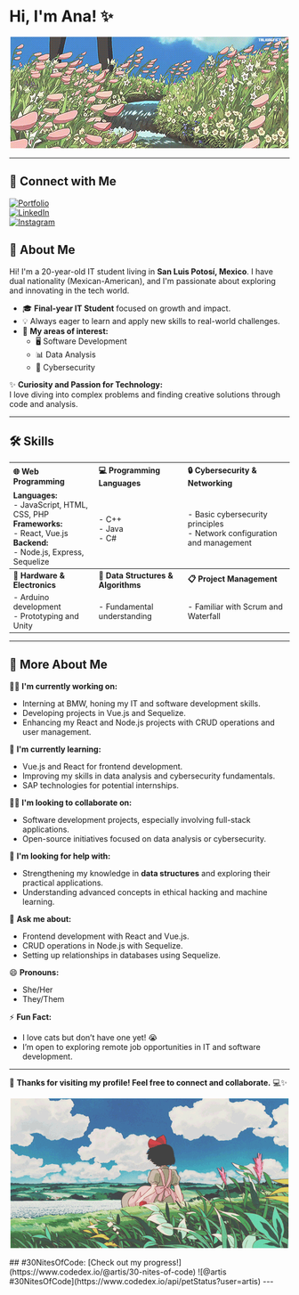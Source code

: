 # Hi, I'm Ana! ✨

<p align="center">
  <img src="banner.gif" alt="Banner" />
</p>

---

## 🔗 Connect with Me
[![Portfolio](https://img.shields.io/badge/Portfolio-000?style=for-the-badge&logo=ko-fi&logoColor=white)](https://artissce.github.io)  
[![LinkedIn](https://img.shields.io/badge/LinkedIn-0A66C2?style=for-the-badge&logo=linkedin&logoColor=white)](https://www.linkedin.com/in/ana-karen-cuenca-esquivel-a513302b8/)  
[![Instagram](https://img.shields.io/badge/Instagram-1DA1F2?style=for-the-badge&logo=instagram&logoColor=white)](https://www.instagram.com/artiss_hasher?igshid=YWtlNG1vMm9hbzJh)

## 👾 About Me

Hi! I'm a 20-year-old IT student living in **San Luis Potosí, Mexico**. I have dual nationality (Mexican-American), and I'm passionate about exploring and innovating in the tech world.

- 🎓 **Final-year IT Student** focused on growth and impact.  
- 💡 Always eager to learn and apply new skills to real-world challenges.  
- 🌟 **My areas of interest:**  
  - 🖥️ Software Development  
  - 📊 Data Analysis  
  - 🔐 Cybersecurity  

✨ **Curiosity and Passion for Technology:**  
I love diving into complex problems and finding creative solutions through code and analysis.

---

## 🛠 Skills

<table style="border: none; width: 100%;">
  <tr>
    <th style="text-align: left;">🌐 Web Programming</th>
    <th style="text-align: left;">💻 Programming Languages</th>
    <th style="text-align: left;">🔒 Cybersecurity & Networking</th>
  </tr>
  <tr>
    <td style="border: none;">
      <b>Languages:</b><br>
      - JavaScript, HTML, CSS, PHP<br>
      <b>Frameworks:</b><br>
      - React, Vue.js<br>
      <b>Backend:</b><br>
      - Node.js, Express, Sequelize
    </td>
    <td style="border: none;">
      - C++<br>
      - Java<br>
      - C#
    </td>
    <td style="border: none;">
      - Basic cybersecurity principles<br>
      - Network configuration and management
    </td>
  </tr>
  <tr>
    <th style="text-align: left;">🤖 Hardware & Electronics</th>
    <th style="text-align: left;">🧠 Data Structures & Algorithms</th>
    <th style="text-align: left;">📋 Project Management</th>
  </tr>
  <tr>
    <td style="border: none;">
      - Arduino development<br>
      - Prototyping and Unity
    </td>
    <td style="border: none;">
      - Fundamental understanding
    </td>
    <td style="border: none;">
      - Familiar with Scrum and Waterfall
    </td>
  </tr>
</table>

---

## 🚀 More About Me

👩‍💻 **I'm currently working on:**  
- Interning at BMW, honing my IT and software development skills.  
- Developing projects in Vue.js and Sequelize.  
- Enhancing my React and Node.js projects with CRUD operations and user management.  

🧠 **I'm currently learning:**  
- Vue.js and React for frontend development.  
- Improving my skills in data analysis and cybersecurity fundamentals.  
- SAP technologies for potential internships.  

👯‍♀️ **I'm looking to collaborate on:**  
- Software development projects, especially involving full-stack applications.  
- Open-source initiatives focused on data analysis or cybersecurity.  

🤔 **I'm looking for help with:**  
- Strengthening my knowledge in **data structures** and exploring their practical applications.  
- Understanding advanced concepts in ethical hacking and machine learning.  

💬 **Ask me about:**  
- Frontend development with React and Vue.js.  
- CRUD operations in Node.js with Sequelize.  
- Setting up relationships in databases using Sequelize.  

😄 **Pronouns:**  
- She/Her  
- They/Them  

⚡️ **Fun Fact:**  
- I love cats but don’t have one yet! 😭  
- I’m open to exploring remote job opportunities in IT and software development.  

---

🎉 **Thanks for visiting my profile! Feel free to connect and collaborate.** 💻✨

<p align="center">
  <img src="banner2.gif" alt="Banner" />
</p>
## #30NitesOfCode:
  [Check out my progress!](https://www.codedex.io/@artis/30-nites-of-code)  
  ![@artis #30NitesOfCode](https://www.codedex.io/api/petStatus?user=artis)
---
